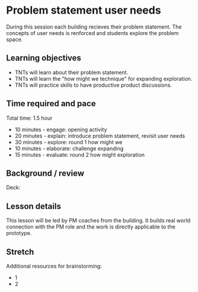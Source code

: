 # Problem statement user needs
During this session each building recieves their problem statement. The concepts of user needs is renforced and students explore the problem space.

## Learning objectives
* TNTs will learn about their problem statement.
* TNTs will learn the "how might we technique" for expanding exploration.
* TNTs will practice skills to have productive product discussions.

## Time required and pace
Total time: 1.5 hour
* 10 minutes - engage: opening activity
* 20 minutes - explain: introduce problem statement, revisit user needs
* 30 minutes - explore: round 1 how might we
* 10 minutes - elaborate: challenge expanding
* 15 minutes - evaluate: round 2 how might exploration

## Background / review
Deck:

## Lesson details
This lesson will be led by PM coaches from the building. It builds real world connection with the PM role and the work is directly applicable to the prototype.

## Stretch
Additional resources for brainstorming:
* 1
* 2

